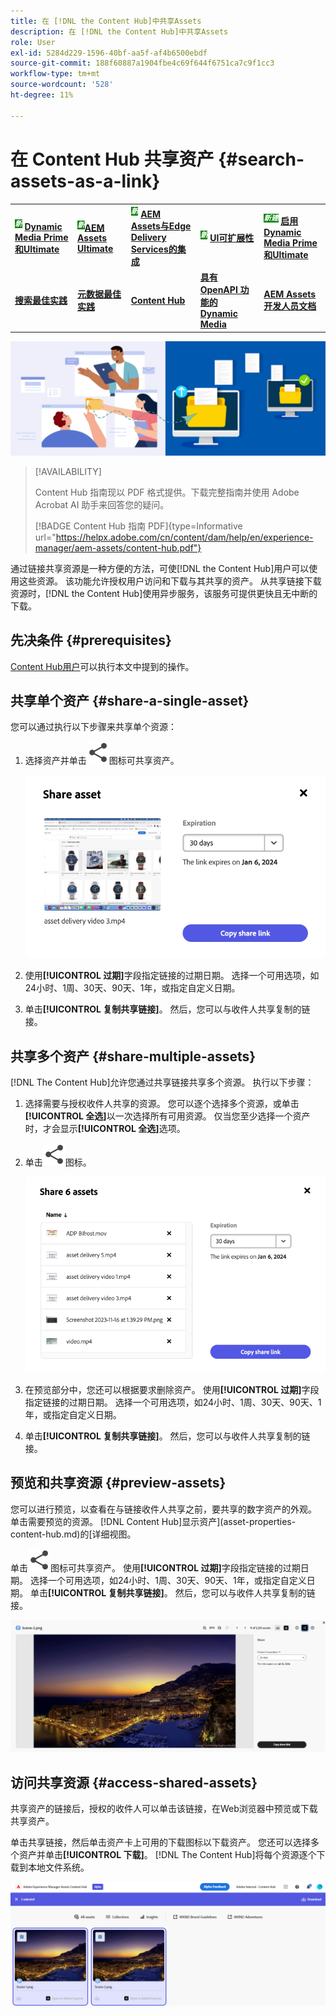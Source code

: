 ```yaml
---
title: 在 [!DNL the Content Hub]中共享Assets
description: 在 [!DNL the Content Hub]中共享Assets
role: User
exl-id: 5284d229-1596-40bf-aa5f-af4b6500ebdf
source-git-commit: 188f60887a1904fbe4c69f644f6751ca7c9f1cc3
workflow-type: tm+mt
source-wordcount: '528'
ht-degree: 11%

---
```


# 在 Content Hub 共享资产 {#search-assets-as-a-link}

<table>
    <tr>
        <td>
            <sup style= "background-color:#008000; color:#FFFFFF; font-weight:bold"><i>新</i></sup> <a href="/help/assets/dynamic-media/dm-prime-ultimate.md"><b>Dynamic Media Prime和Ultimate</b></a>
        </td>
        <td>
            <sup style= "background-color:#008000; color:#FFFFFF; font-weight:bold"><i>新</i></sup><a href="/help/assets/assets-ultimate-overview.md"><b>AEM Assets Ultimate</b></a>
        </td>
        <td>
            <sup style= "background-color:#008000; color:#FFFFFF; font-weight:bold"><i>新</i></sup> <a href="/help/assets/integrate-aem-assets-edge-delivery-services.md"><b>AEM Assets与Edge Delivery Services的集成</b></a>
        </td>
        <td>
            <sup style= "background-color:#008000; color:#FFFFFF; font-weight:bold"><i>新</i></sup> <a href="/help/assets/aem-assets-view-ui-extensibility.md"><b>UI可扩展性</b></a>
        </td>
          <td>
            <sup style= "background-color:#008000; color:#FFFFFF; font-weight:bold"><i>新建</i></sup> <a href="/help/assets/dynamic-media/enable-dynamic-media-prime-and-ultimate.md"><b>启用Dynamic Media Prime和Ultimate</b></a>
        </td>
    </tr>
    <tr>
        <td>
            <a href="/help/assets/search-best-practices.md"><b>搜索最佳实践</b></a>
        </td>
        <td>
            <a href="/help/assets/metadata-best-practices.md"><b>元数据最佳实践</b></a>
        </td>
        <td>
            <a href="/help/assets/product-overview.md"><b>Content Hub</b></a>
        </td>
        <td>
            <a href="/help/assets/dynamic-media-open-apis-overview.md"><b>具有 OpenAPI 功能的 Dynamic Media</b></a>
        </td>
        <td>
            <a href="https://developer.adobe.com/experience-cloud/experience-manager-apis/"><b>AEM Assets 开发人员文档</b></a>
        </td>
    </tr>
</table>

![共享资源横幅图像](assets/share-assets-banner.png)

>[!AVAILABILITY]
>
>Content Hub 指南现以 PDF 格式提供。下载完整指南并使用 Adobe Acrobat AI 助手来回答您的疑问。
>
>[!BADGE Content Hub 指南 PDF]{type=Informative url="https://helpx.adobe.com/cn/content/dam/help/en/experience-manager/aem-assets/content-hub.pdf"}

通过链接共享资源是一种方便的方法，可使[!DNL the Content Hub]用户可以使用这些资源。 该功能允许授权用户访问和下载与其共享的资产。 从共享链接下载资源时，[!DNL the Content Hub]使用异步服务，该服务可提供更快且无中断的下载。

## 先决条件 {#prerequisites}

[Content Hub用户](deploy-content-hub.md#onboard-content-hub-users)可以执行本文中提到的操作。

## 共享单个资产 {#share-a-single-asset}

您可以通过执行以下步骤来共享单个资源：

1. 选择资产并单击![共享图标](assets/share.svg)图标可共享资产。

   ![共享单个资源](assets/sharing-single-asset.png)

1. 使用&#x200B;**[!UICONTROL 过期]**&#x200B;字段指定链接的过期日期。 选择一个可用选项，如24小时、1周、30天、90天、1年，或指定自定义日期。

1. 单击&#x200B;**[!UICONTROL 复制共享链接]**。 然后，您可以与收件人共享复制的链接。

## 共享多个资产 {#share-multiple-assets}

[!DNL The Content Hub]允许您通过共享链接共享多个资源。 执行以下步骤：

1. 选择需要与授权收件人共享的资源。 您可以逐个选择多个资源，或单击&#x200B;**[!UICONTROL 全选]**&#x200B;以一次选择所有可用资源。 仅当您至少选择一个资产时，才会显示&#x200B;**[!UICONTROL 全选]**&#x200B;选项。

1. 单击![共享图标](assets/share.svg)图标。

   ![共享多个资产](assets/sharing-multiple-assets.png)

1. 在预览部分中，您还可以根据要求删除资产。 使用&#x200B;**[!UICONTROL 过期]**&#x200B;字段指定链接的过期日期。 选择一个可用选项，如24小时、1周、30天、90天、1年，或指定自定义日期。

1. 单击&#x200B;**[!UICONTROL 复制共享链接]**。 然后，您可以与收件人共享复制的链接。

## 预览和共享资源 {#preview-assets}

您可以进行预览，以查看在与链接收件人共享之前，要共享的数字资产的外观。 单击需要预览的资源。 [!DNL Content Hub]显示资产](asset-properties-content-hub.md)的[详细视图。

单击![共享图标](assets/share.svg)图标可共享资产。 使用&#x200B;**[!UICONTROL 过期]**&#x200B;字段指定链接的过期日期。 选择一个可用选项，如24小时、1周、30天、90天、1年，或指定自定义日期。 单击&#x200B;**[!UICONTROL 复制共享链接]**。 然后，您可以与收件人共享复制的链接。

![在Content Hub中预览资源](assets/preview-assets-content-hub.png)

## 访问共享资源 {#access-shared-assets}

共享资产的链接后，授权的收件人可以单击该链接，在Web浏览器中预览或下载共享资产。

单击共享链接，然后单击资产卡上可用的下载图标以下载资产。  您还可以选择多个资产并单击&#x200B;**[!UICONTROL 下载]**。<!--You can either download original assets or Original+Renditions of an asset.--> [!DNL The Content Hub]将每个资源逐个下载到本地文件系统。

![访问共享链接](assets/content-hub-access-shared-links.png)
